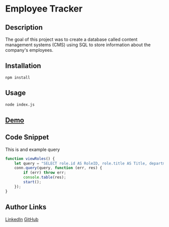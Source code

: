# Employee Tracker

## Description
The goal of this project was to create a database called content management systems (CMS) using SQL to store information about the company's employees.

## Installation
```
npm install
```
## Usage
```sh
node index.js
```
## [Demo](https://drive.google.com/file/d/1h0ef_TK6kJmKVjEoIKjt3Rlze0qfvks9/view)

## Code Snippet
This is and example query
```JavaScript
function viewRoles() {
    let query = "SELECT role.id AS RoleID, role.title AS Title, department.name AS Department, role.salary AS Salary FROM role JOIN department ON department.id = role.department_id;";
    conn.query(query, function (err, res) {
        if (err) throw err;
        console.table(res);
        start();
    });
}
```

## Author Links
[LinkedIn](https://www.linkedin.com/in/alexis-zaragoza-5baa51242/)
[GitHub](https://github.com/turtle2001)